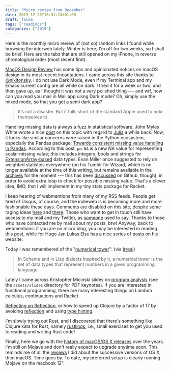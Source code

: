 ```yaml
---
title: "Micro review from December"
date: 2019-12-23T16:51:24+01:00
draft: false
tags: ["readings"]
categories: ["2019"]
---
```


Here is the monthly micro review of (not so) random links I found while browsing the interweb lately. Winter is here, I'm off for two weeks, so I shall be brief. Here are the tabs that are still opened on my iPhone, in reverse chronological order (most recent first).

[MacOS Design Review](http://macos-design-review.com) has some tips and opinionated notices on macOS design in its most recent incantations. I came across this site thanks to [@nikitonsky](https://twitter.com/nikitonsky/status/1209124927980355586?s=20). I do not use Dark Mode, even if my Terminal app and my Emacs current config are all white on dark. I tried it for a week or two, and then gave up, as I thought it was not a very polished thing --- and wtf, how can you read you mail in Mail app uisng Dark mode? Oh, simply use the mixed mode, so that you get a semi dark app?

> It’s not a disaster. But it falls short of the standard Apple used to hold themselves to.

Handling missing data is always a fuzz in statistical software. John Myles White wrote a nice [post](https://www.johnmyleswhite.com/notebook/2014/11/29/whats-wrong-with-statistics-in-julia/) on this topic with regard to [Julia](https://julialang.org/blog/2018/06/missing) a while back. Now, it looks like similar concerns were raised in the Python ecosystem, especially the Pandas package: [Towards consistent missing value handling in Pandas](https://jorisvandenbossche.github.io/blog/2019/11/30/pandas-consistent-missing-values/). According to this post, `pd.NA` is a new NA value for representing scalar missing value; this includes integers, bools and strings for [ExtensionArray-based](https://pandas.pydata.org/pandas-docs/stable/development/extending.html) data types. Evan Miller once suggested to rely on weighted statistics everywhere (on his Tumblr for Wizard, which is no longer available at the time of this writing, but remains available in the [archives](https://web.archive.org/web/20160527011008/http://wizardmac.tumblr.com/post/104019606584/whats-wrong-with-statistics-in-julia-a-reply) for the moment --- this has been [discussed](https://github.com/JuliaLang/julia/pull/9363) on Github, though), in order to avoid extra loop to check for possible missing value. That's a clever idea, IMO, that I will implement in my tiny stats package for Racket.

I keep hearing of webmentions from many of my RSS feeds. People get tired of Disqus, of course, and the indieweb is is becoming more and more fashionable these days. Comments are disabled on this site, despite some raging ideas [here](https://blog.codinghorror.com/a-blog-without-comments-is-not-a-blog/) and [there](https://fizzle.co/sparkline/debate-should-you-allow-comments-on-your-blog-find-out-what-two-remarkably-popular-bloggers-think). Those who want to get in touch still have access to my mail and my Twitter, as [someone](https://eli.thegreenplace.net/2018/turning-off-blog-comments/) used to say. Thanks to those who have contacted me by mail about my posts, btw! Anyway, back to webmentions: if you are on micro.blog, you may be interested in reading this [post](https://shindakun.dev/posts/adding-webmentions-to-microblog/), while for Hugo Jan Lukas Else has a nice series of [posts](https://jlelse.blog/micro/2019/12/2019-12-12-znats/) on his website.

Today I was remembered of the "[numerical tower](https://en.wikipedia.org/wiki/Numerical_tower)": (via [Irreal](https://irreal.org/blog/?p=8535))

> In Scheme and in Lisp dialects inspired by it, a numerical tower is the set of data types that represent numbers in a given programming language.

Lately I came across Kristopher Micinski slides on [program analysis](https://github.com/kmicinski/program-analysis) (see the `assets/slides` directory for PDF keynotes). If you are interested in functional programming, there are many interesting things on Lambda calculus, continuations and Racket.

[Reflecting on Reflection](https://ajpierce.com/reflecting-on-reflection/), or how to speed up Clojure by a factor of 17 by avoiding [reflection](https://www.geeksforgeeks.org/reflection-in-java/) and using [type hinting](https://clojure.org/reference/java_interop#typehints).

I'm slowly trying out Rust, and I discovered that there's something like Clojure kata for Rust, namely [rustlings](https://github.com/rust-lang/rustlings), i.e., small exercises to get you used to reading and writing Rust code!

Finally, here we go with the [history of macOS/OS X releases](https://robservatory.com/a-full-history-of-macos-os-x-release-dates-and-rates/) over the years. I'm still on Mojave and don't really expect to upgrade anytime soon. This reminds me of all the [reviews](https://aliquote.org/tags/apple/) I did about the successive versions of OS X, then macOS. Time goes by. To date, my preferred setup is clearly running Mojave on the macbook 12".